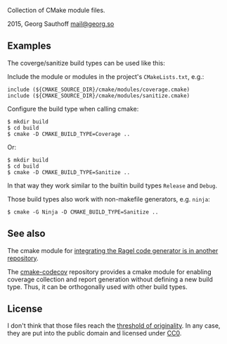 Collection of CMake module files.

2015, Georg Sauthoff <mail@georg.so>


## Examples

The coverge/sanitize build types can be used like this:

Include the module or modules in the project's `CMakeLists.txt`, e.g.:

    include (${CMAKE_SOURCE_DIR}/cmake/modules/coverage.cmake)
    include (${CMAKE_SOURCE_DIR}/cmake/modules/sanitize.cmake)

Configure the build type when calling cmake:

    $ mkdir build
    $ cd build
    $ cmake -D CMAKE_BUILD_TYPE=Coverage ..

Or:

    $ mkdir build
    $ cd build
    $ cmake -D CMAKE_BUILD_TYPE=Sanitize ..

In that way they work similar to the builtin build types `Release` and `Debug`.

Those build types also work with non-makefile generators, e.g. `ninja`:

    $ cmake -G Ninja -D CMAKE_BUILD_TYPE=Sanitize ..

## See also

The cmake module for [integrating the Ragel code generator is in another
repository][4].

The [cmake-codecov][5] repository provides a cmake module for enabling coverage
collection and report generation without defining a new build type. Thus, it
can be orthogonally used with other build types.

## License

I don't think that those files reach the [threshold of originality][2].
In any case, they are put into the public domain and licensed under [CC0][3].


[1]: https://en.wikipedia.org/wiki/CMake
[2]: https://en.wikipedia.org/wiki/Threshold_of_originality
[3]: https://en.wikipedia.org/wiki/Creative_Commons_license#Zero_.2F_public_domain
[4]: https://github.com/gsauthof/cmake-ragel
[5]: https://github.com/RWTH-ELP/CMake-codecov
